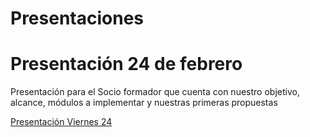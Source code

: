 # Presentaciones

# Presentación 24 de febrero

Presentación para el Socio formador que cuenta con nuestro objetivo, alcance, módulos a implementar y nuestras primeras propuestas

[Presentación Viernes 24](https://docs.google.com/presentation/d/1SgWwEHlR-8d6IHtXyDtvbrtRzPtklWEpF6j9LtcqG3Q/edit?usp=drivesdk)